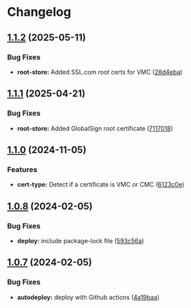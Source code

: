# Changelog

## [1.1.2](https://github.com/postalsys/vmc/compare/v1.1.1...v1.1.2) (2025-05-11)


### Bug Fixes

* **root-store:** Added SSL.com root certs for VMC ([28d4eba](https://github.com/postalsys/vmc/commit/28d4ebac2b5c5bc910b2aa47be75212e96af3f91))

## [1.1.1](https://github.com/postalsys/vmc/compare/v1.1.0...v1.1.1) (2025-04-21)


### Bug Fixes

* **root-store:** Added GlobalSign root certificate ([7117018](https://github.com/postalsys/vmc/commit/71170189da3dc820074428328b38da6b5fcd41c6))

## [1.1.0](https://github.com/postalsys/vmc/compare/v1.0.8...v1.1.0) (2024-11-05)


### Features

* **cert-type:** Detect if a certificate is VMC or CMC ([6123c0e](https://github.com/postalsys/vmc/commit/6123c0e47fe71195b5727cfe9fa0125560789b63))

## [1.0.8](https://github.com/postalsys/vmc/compare/v1.0.7...v1.0.8) (2024-02-05)


### Bug Fixes

* **deploy:** include package-lock file ([593c56a](https://github.com/postalsys/vmc/commit/593c56a8be7fba223c6a0dcdf48a2af446b13ba9))

## [1.0.7](https://github.com/postalsys/vmc/compare/v1.0.6...v1.0.7) (2024-02-05)


### Bug Fixes

* **autodeploy:** deploy with Github actions ([4a19baa](https://github.com/postalsys/vmc/commit/4a19baaa8e6c4391041468d5011f5e455323d1d8))
